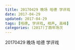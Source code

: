 ```yaml
---
title: 20170429 晚场 哈德 学评戏
date: 2017-04-29
updated: 2017-04-29
tags: [哈德, 学评戏, 相声, 高峰] 
categories: (2017)丁酉年场次 
---
```

20170429 晚场 哈德 学评戏
